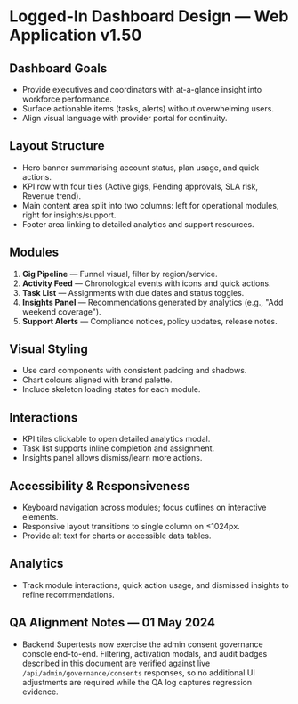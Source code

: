# Logged-In Dashboard Design — Web Application v1.50

## Dashboard Goals
- Provide executives and coordinators with at-a-glance insight into workforce performance.
- Surface actionable items (tasks, alerts) without overwhelming users.
- Align visual language with provider portal for continuity.

## Layout Structure
- Hero banner summarising account status, plan usage, and quick actions.
- KPI row with four tiles (Active gigs, Pending approvals, SLA risk, Revenue trend).
- Main content area split into two columns: left for operational modules, right for insights/support.
- Footer area linking to detailed analytics and support resources.

## Modules
1. **Gig Pipeline** — Funnel visual, filter by region/service.
2. **Activity Feed** — Chronological events with icons and quick actions.
3. **Task List** — Assignments with due dates and status toggles.
4. **Insights Panel** — Recommendations generated by analytics (e.g., "Add weekend coverage").
5. **Support Alerts** — Compliance notices, policy updates, release notes.

## Visual Styling
- Use card components with consistent padding and shadows.
- Chart colours aligned with brand palette.
- Include skeleton loading states for each module.

## Interactions
- KPI tiles clickable to open detailed analytics modal.
- Task list supports inline completion and assignment.
- Insights panel allows dismiss/learn more actions.

## Accessibility & Responsiveness
- Keyboard navigation across modules; focus outlines on interactive elements.
- Responsive layout transitions to single column on ≤1024px.
- Provide alt text for charts or accessible data tables.

## Analytics
- Track module interactions, quick action usage, and dismissed insights to refine recommendations.

## QA Alignment Notes — 01 May 2024
- Backend Supertests now exercise the admin consent governance console end-to-end. Filtering, activation modals, and audit badges described in this document are verified against live `/api/admin/governance/consents` responses, so no additional UI adjustments are required while the QA log captures regression evidence.
